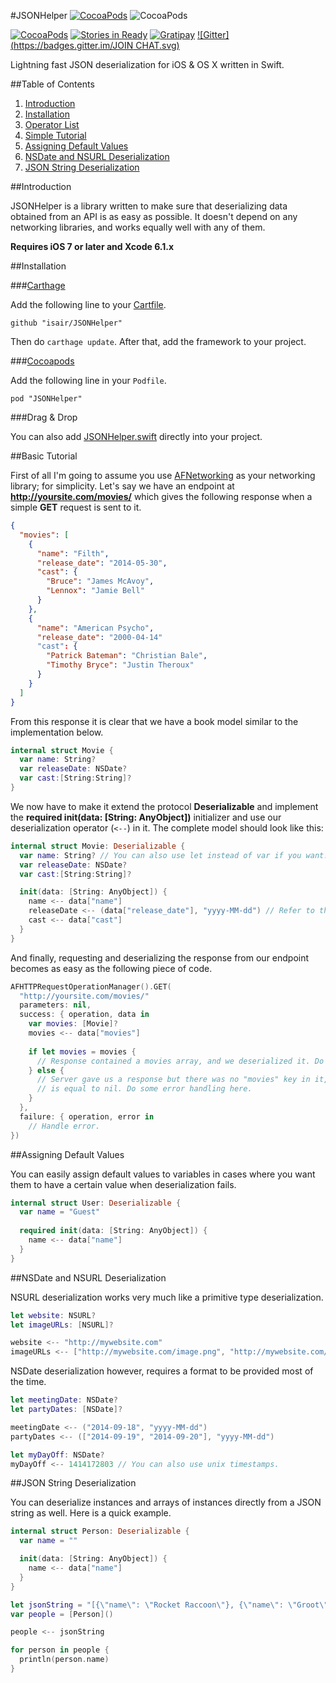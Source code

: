 
#JSONHelper [![CocoaPods](https://img.shields.io/cocoapods/l/JSONHelper.svg)](https://github.com/isair/JSONHelper/blob/master/LICENSE) ![CocoaPods](https://img.shields.io/cocoapods/p/JSONHelper.svg)

[![CocoaPods](https://img.shields.io/cocoapods/v/JSONHelper.svg)](https://cocoapods.org/pods/JSONHelper)
[![Stories in Ready](https://badge.waffle.io/isair/JSONHelper.png?label=ready&title=Ready)](https://waffle.io/isair/JSONHelper)
[![Gratipay](https://img.shields.io/gratipay/bsencan91.svg)](https://gratipay.com/bsencan91/)
[![Gitter](https://badges.gitter.im/JOIN CHAT.svg)](https://gitter.im/isair/JSONHelper?utm_source=badge&utm_medium=badge&utm_campaign=pr-badge&utm_content=badge)

Lightning fast JSON deserialization for iOS &amp; OS X written in Swift.

##Table of Contents

1. [Introduction](#introduction)
2. [Installation](#installation)
3. [Operator List](#operator-list)
4. [Simple Tutorial](#simple-tutorial)
5. [Assigning Default Values](#assigning-default-values)
6. [NSDate and NSURL Deserialization](#nsdate-and-nsurl-deserialization)
7. [JSON String Deserialization](#json-string-deserialization)

##Introduction

JSONHelper is a library written to make sure that deserializing data obtained from an API is as easy as possible. It doesn't depend on any networking libraries, and works equally well with any of them.

__Requires iOS 7 or later and Xcode 6.1.x__

##Installation

###[Carthage](https://github.com/Carthage/Carthage#installing-carthage)

Add the following line to your [Cartfile](https://github.com/Carthage/Carthage/blob/master/Documentation/Artifacts.md#cartfile).

```
github "isair/JSONHelper"
```

Then do `carthage update`. After that, add the framework to your project.

###[Cocoapods](https://github.com/CocoaPods/CocoaPods)

Add the following line in your `Podfile`.

```
pod "JSONHelper"
```	

###Drag & Drop

You can also add [JSONHelper.swift](https://raw.githubusercontent.com/isair/JSONHelper/master/JSONHelper/JSONHelper.swift) directly into your project.

##Basic Tutorial

First of all I'm going to assume you use [AFNetworking](https://github.com/AFNetworking/AFNetworking) as your networking library; for simplicity. Let's say we have an endpoint at __http://yoursite.com/movies/__ which gives the following response when a simple __GET__ request is sent to it.

```json
{
  "movies": [
    {
      "name": "Filth",
      "release_date": "2014-05-30",
      "cast": {
        "Bruce": "James McAvoy",
        "Lennox": "Jamie Bell"
      }
    },
    {
      "name": "American Psycho",
      "release_date": "2000-04-14"
      "cast": {
        "Patrick Bateman": "Christian Bale",
        "Timothy Bryce": "Justin Theroux"
      }
    }
  ]
}
```

From this response it is clear that we have a book model similar to the implementation below.

```swift
internal struct Movie {
  var name: String?
  var releaseDate: NSDate?
  var cast:[String:String]?
}
```

We now have to make it extend the protocol __Deserializable__ and implement the __required init(data: [String: AnyObject])__ initializer and use our deserialization operator (`<--`) in it. The complete model should look like this:

```swift
internal struct Movie: Deserializable {
  var name: String? // You can also use let instead of var if you want.
  var releaseDate: NSDate?
  var cast:[String:String]?

  init(data: [String: AnyObject]) {
    name <-- data["name"]
    releaseDate <-- (data["release_date"], "yyyy-MM-dd") // Refer to the next section for more info.
    cast <-- data["cast"]
  }
}
```

And finally, requesting and deserializing the response from our endpoint becomes as easy as the following piece of code.

```swift
AFHTTPRequestOperationManager().GET(
  "http://yoursite.com/movies/"
  parameters: nil,
  success: { operation, data in
    var movies: [Movie]?
    movies <-- data["movies"]
    
    if let movies = movies {
      // Response contained a movies array, and we deserialized it. Do what you want here.
    } else {
      // Server gave us a response but there was no "movies" key in it, so the movies variable
      // is equal to nil. Do some error handling here.
    }
  },
  failure: { operation, error in
    // Handle error.
})
```

##Assigning Default Values

You can easily assign default values to variables in cases where you want them to have a certain value when deserialization fails.

````swift
internal struct User: Deserializable {
  var name = "Guest"
  
  required init(data: [String: AnyObject]) {
    name <-- data["name"]
  }
}
````

##NSDate and NSURL Deserialization

NSURL deserialization works very much like a primitive type deserialization.

````swift
let website: NSURL?
let imageURLs: [NSURL]?

website <-- "http://mywebsite.com"
imageURLs <-- ["http://mywebsite.com/image.png", "http://mywebsite.com/anotherImage.png"]
````

NSDate deserialization however, requires a format to be provided most of the time.

````swift
let meetingDate: NSDate?
let partyDates: [NSDate]?

meetingDate <-- ("2014-09-18", "yyyy-MM-dd")
partyDates <-- (["2014-09-19", "2014-09-20"], "yyyy-MM-dd")

let myDayOff: NSDate?
myDayOff <-- 1414172803 // You can also use unix timestamps.
````

##JSON String Deserialization

You can deserialize instances and arrays of instances directly from a JSON string as well. Here is a quick example.

````swift
internal struct Person: Deserializable {
  var name = ""

  init(data: [String: AnyObject]) {
    name <-- data["name"]
  }
}

let jsonString = "[{\"name\": \"Rocket Raccoon\"}, {\"name\": \"Groot\"}]"
var people = [Person]()

people <-- jsonString

for person in people {
  println(person.name)
}
````
